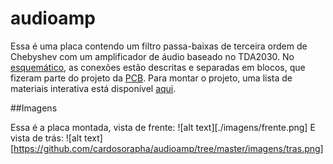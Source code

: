 # audioamp

Essa é uma placa contendo um filtro passa-baixas de terceira ordem de Chebyshev com um amplificador de áudio baseado no TDA2030. No [esquemático](./Esquematico.pdf), as conexões estão descritas e separadas em blocos, que fizeram parte do projeto da [PCB](./PCB.pdf). Para montar o projeto, uma lista de materiais interativa está disponível [aqui](https://cardosorapha.github.io/audioamp/).

##Imagens

Essa é a placa montada, vista de frente:
![alt text][./imagens/frente.png]
E vista de trás:
![alt text][https://github.com/cardosorapha/audioamp/tree/master/imagens/tras.png]
